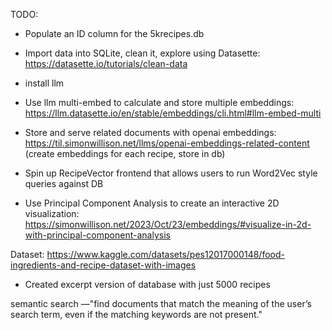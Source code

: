 TODO:
- Populate an ID column for the 5krecipes.db

- Import data into SQLite, clean it, explore using Datasette: https://datasette.io/tutorials/clean-data

- install llm

- Use llm multi-embed to calculate and store multiple embeddings: https://llm.datasette.io/en/stable/embeddings/cli.html#llm-embed-multi


- Store and serve related documents with openai embeddings: https://til.simonwillison.net/llms/openai-embeddings-related-content (create embeddings for each recipe, store in db)
- Spin up RecipeVector frontend that allows users to run Word2Vec style queries against DB
- Use Principal Component Analysis to create an interactive 2D visualization: https://simonwillison.net/2023/Oct/23/embeddings/#visualize-in-2d-with-principal-component-analysis


Dataset:
https://www.kaggle.com/datasets/pes12017000148/food-ingredients-and-recipe-dataset-with-images
- Created excerpt version of database with just 5000 recipes


semantic search
—"find documents that match the meaning of the user’s search term, even if the matching keywords are not present."